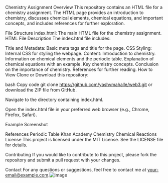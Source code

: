 Chemistry Assignment
Overview
This repository contains an HTML file for a chemistry assignment. The HTML page provides an introduction to chemistry, discusses chemical elements, chemical equations, and important concepts, and includes references for further exploration.

File Structure
index.html: The main HTML file for the chemistry assignment.
HTML File Description
The index.html file includes:

Title and Metadata: Basic meta tags and title for the page.
CSS Styling: Internal CSS for styling the webpage.
Content:
Introduction to chemistry.
Information on chemical elements and the periodic table.
Explanation of chemical equations with an example.
Key chemistry concepts.
Conclusion on the importance of chemistry.
References for further reading.
How to View
Clone or Download this repository:

bash
Copy code
git clone https://github.com/yashvmahalle/web3.git
or download the ZIP file from GitHub.

Navigate to the directory containing index.html.

Open the index.html file in your preferred web browser (e.g., Chrome, Firefox, Safari).

Example Screenshot

References
Periodic Table
Khan Academy Chemistry
Chemical Reactions
License
This project is licensed under the MIT License. See the LICENSE file for details.

Contributing
If you would like to contribute to this project, please fork the repository and submit a pull request with your changes.

Contact
For any questions or suggestions, feel free to contact me at your-email@example.com.![image](https://github.com/user-attachments/assets/149a0c92-83bd-48ce-97d1-a6a8df7141f3)


